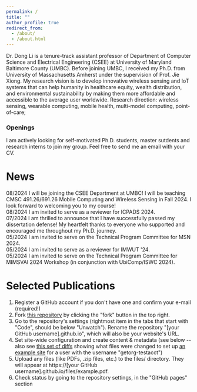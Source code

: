```yaml
---
permalink: /
title: ""
author_profile: true
redirect_from: 
  - /about/
  - /about.html
---
```

<div class="justify-text">
Dr. Dong Li is a tenure-track assistant professor of Department of Computer Science and Electrical Engineering (CSEE) at University of Maryland Baltimore County (UMBC). Before joining UMBC,  I received my Ph.D. from University of Massachusetts Amherst under the supervision of Prof. Jie Xiong. My research vision is to develop innovative wireless sensing and IoT systems that can help humanity in healthcare equity, wealth distribution, and environmental sustainability by making them more affordable and accessible to the average user
worldwide. Research direction: wireless sensing, wearable computing, mobile health, multi-model computing, point-of-care; 
<!-- deep learning signal processing hardware design-->
<!-- hci wireless sensing smart health -->
</div>

<div class="openings-box">
  <h3>Openings</h3>
  <p>I am actively looking for self-motivated Ph.D. students, master sutdents and research interns to join my group. Feel free to send me an email with your CV.</p>
</div>

<!-- I am a final-year Ph.D. student of Manning College of Information and Computer Sciences at University of Massachusetts Amherst under the supervision of Prof. Jie Xiong. I also work with Prof. Sunghoon Ivan Lee and Prof. Jeremy Gummeson. I am broadly interested in building novel wireless sensing systems using a variety of sensing modalities, including acoustics, Wi-Fi, mmWave, UWB, and RFID. My research mainly includes localization and tracking, human-computer interaction, and health sensing. -->


News
======
<div class="news-section">
  <div class="news-item">
    <span class="news-date">08/2024</span>
    <span class="news-content"><a>I will be joining the CSEE Department at UMBC! I will be teaching CMSC 491.26/691.26 Mobile Computing and Wireless Sensing in Fall 2024. I look forward to welcoming you to my course!</a></span>
  </div>
  <div class="news-item">
    <span class="news-date">08/2024</span>
    <span class="news-content">I am invited to serve as a reviewer for ICPADS 2024.</span>
  </div>
  <div class="news-item">
    <span class="news-date">07/2024</span>
    <span class="news-content">I  am thrilled to announce that I have successfully passed my dissertation defense! My heartfelt thanks to everyone who supported and encouraged me throughout my Ph.D. journey.</span>
  </div>
  <div class="news-item">
    <span class="news-date">05/2024</span>
    <span class="news-content">I am invited to serve on the Technical Program Committee for MSN 2024.</span>
  </div>
  <div class="news-item">
    <span class="news-date">05/2024</span>
    <span class="news-content">I am invited to serve as a reviewer for IMWUT '24.</span>
  </div>
  <div class="news-item">
    <span class="news-date">05/2024</span>
    <span class="news-content">I am invited to serve on the Technical Program Committee for MIMSVAI 2024 Workshop (in conjunction with UbiComp/ISWC 2024).</span>
  </div>
</div>

Selected Publications
======
1. Register a GitHub account if you don't have one and confirm your e-mail (required!)
1. Fork [this repository](https://github.com/academicpages/academicpages.github.io) by clicking the "fork" button in the top right. 
1. Go to the repository's settings (rightmost item in the tabs that start with "Code", should be below "Unwatch"). Rename the repository "[your GitHub username].github.io", which will also be your website's URL.
1. Set site-wide configuration and create content & metadata (see below -- also see [this set of diffs](http://archive.is/3TPas) showing what files were changed to set up [an example site](https://getorg-testacct.github.io) for a user with the username "getorg-testacct")
1. Upload any files (like PDFs, .zip files, etc.) to the files/ directory. They will appear at https://[your GitHub username].github.io/files/example.pdf.  
1. Check status by going to the repository settings, in the "GitHub pages" section